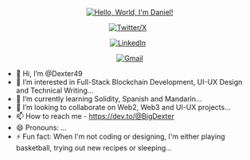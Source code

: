 <div align="center">

[![Hello, World, I'm Daniel!](assets/header.gif)](https://github.com/Dexter49)

[![Twitter/X](https://skillicons.dev/icons?i=twitter)](https://twitter.com/DanielTobiOnipe) &nbsp;

[![LinkedIn](https://skillicons.dev/icons?i=linkedin)](https://www.linkedin.com/in/daniel-tobi-onipe/) &nbsp;

[![Gmail](https://skillicons.dev/icons?i=gmail)](mailto:dexterousguru49@gmail.com?subject=Hello%20Jasper,%20From%20Github)



</div>

- 👋 Hi, I’m @Dexter49
- 👀 I’m interested in Full-Stack Blockchain Development, UI-UX Design and Technical Writing...
- 🌱 I’m currently learning Solidity, Spanish and Mandarin...
- 💞️ I’m looking to collaborate on Web2, Web3 and UI-UX projects...
- 📫 How to reach me - https://dev.to/@BigDexter
- 😄 Pronouns: ...
- ⚡ Fun fact: When I'm not coding or designing, I'm either playing basketball, trying out new recipes or sleeping...
